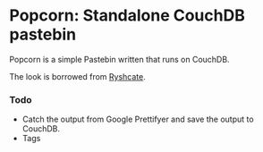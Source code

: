 # Popcorn: Standalone CouchDB pastebin

Popcorn is a simple Pastebin written that runs on CouchDB.

The look is borrowed from [Ryshcate](http://bitbucket.org/leafstorm/ryshcate/ "Ryshcate").

### Todo


* Catch the output from Google Prettifyer and save the output to CouchDB.
* Tags